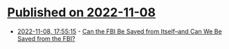 # [Published on 2022-11-08](index.md)

* [2022-11-08, 17:55:15](https://news.ycombinator.com/item?id=33521979) - [Can the FBI Be Saved from Itself–and Can We Be Saved from the FBI?](https://www.commentary.org/articles/eli-lake/fbi-needs-new-reforms/)
